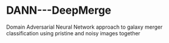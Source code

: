 # DANN---DeepMerge
Domain Adversarial Neural Network approach to galaxy merger classification using pristine and noisy images together
